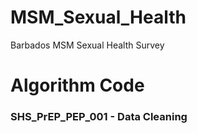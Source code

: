 # MSM_Sexual_Health
Barbados MSM Sexual Health Survey

# Algorithm Code

### SHS_PrEP_PEP_001 -  Data Cleaning
